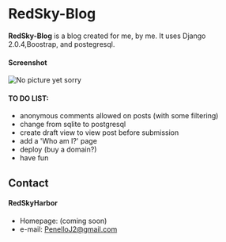 # RedSky-Blog
**RedSky-Blog** is a blog created for me, by me. It uses Django 2.0.4,Boostrap, and postegresql. 

#### Screenshot
![No picture yet sorry](http://url/screenshot-software.png)

#### TO DO LIST:
* anonymous comments allowed on posts (with some filtering)
* change from sqlite to postgresql
* create draft view to view post before submission
* add a 'Who am I?' page
* deploy (buy a domain?)
* have fun 

## Contact
#### RedSkyHarbor
* Homepage: (coming soon)
* e-mail: PenelloJ2@gmail.com 
